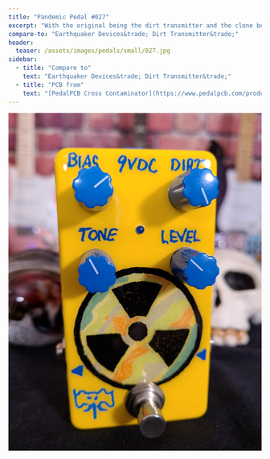 ```yaml
---
title: "Pandemic Pedal #027"
excerpt: "With the original being the dirt transmitter and the clone being the cross contaminator I wanted to draw the bio hazard symbol. I just knew that I would have too much trouble recreating all those circles. So I chose the radiation symbol instead. I like the way it came out with that sludgy looking contaminated, dirty interior."
compare-to: "Earthquaker Devices&trade; Dirt Transmitter&trade;"
header:
  teaser: /assets/images/pedals/small/027.jpg
sidebar:
  - title: "Compare to"
    text: "Earthquaker Devices&trade; Dirt Transmitter&trade;"
  - title: "PCB from"
    text: "[PedalPCB Cross Contaminator](https://www.pedalpcb.com/product/cross-contaminator/)"
---
```


![header](/assets/images/pedals/027.jpg)
